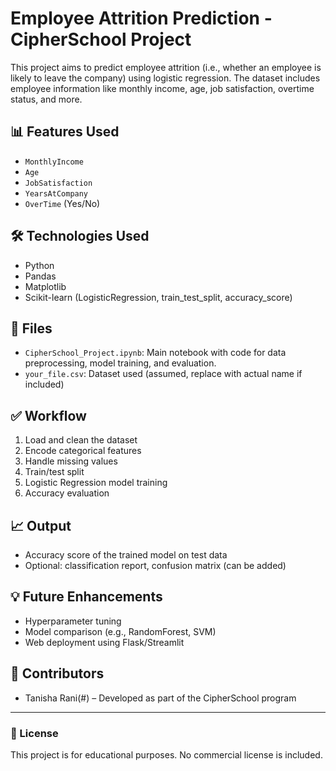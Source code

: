 # Employee Attrition Prediction - CipherSchool Project

This project aims to predict employee attrition (i.e., whether an employee is likely to leave the company) using logistic regression. The dataset includes employee information like monthly income, age, job satisfaction, overtime status, and more.

## 📊 Features Used
- `MonthlyIncome`
- `Age`
- `JobSatisfaction`
- `YearsAtCompany`
- `OverTime` (Yes/No)

## 🛠️ Technologies Used
- Python
- Pandas
- Matplotlib
- Scikit-learn (LogisticRegression, train_test_split, accuracy_score)

## 📁 Files
- `CipherSchool_Project.ipynb`: Main notebook with code for data preprocessing, model training, and evaluation.
- `your_file.csv`: Dataset used (assumed, replace with actual name if included)

## ✅ Workflow
1. Load and clean the dataset
2. Encode categorical features
3. Handle missing values
4. Train/test split
5. Logistic Regression model training
6. Accuracy evaluation

## 📈 Output
- Accuracy score of the trained model on test data
- Optional: classification report, confusion matrix (can be added)

## 💡 Future Enhancements
- Hyperparameter tuning
- Model comparison (e.g., RandomForest, SVM)
- Web deployment using Flask/Streamlit

## 🤝 Contributors
- Tanisha Rani(#) – Developed as part of the CipherSchool program

---

### 📝 License
This project is for educational purposes. No commercial license is included.
